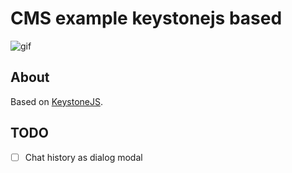 # CMS example keystonejs based

![gif](./img/aflex-test-1.gif)

## About

Based on [KeystoneJS](http://keystonejs.com/).

## TODO

- [ ] Chat history as dialog modal
